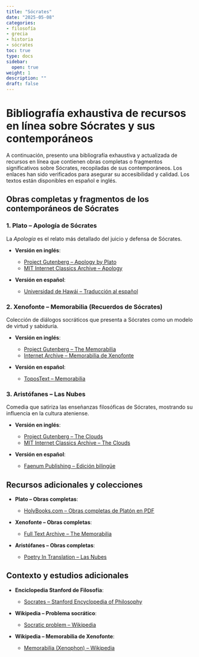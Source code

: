 ```yaml
--- 
title: "Sócrates"
date: "2025-05-08"
categories:
- filosofía
- grecia
- historia
- sócrates
toc: true
type: docs
sidebar:
  open: true
weight: 1
description: ""
draft: false
---
```


# Bibliografía exhaustiva de recursos en línea sobre Sócrates y sus contemporáneos

A continuación, presento una bibliografía exhaustiva y actualizada de recursos en línea que contienen obras completas o fragmentos significativos sobre Sócrates, recopiladas de sus contemporáneos. Los enlaces han sido verificados para asegurar su accesibilidad y calidad. Los textos están disponibles en español e inglés.

## Obras completas y fragmentos de los contemporáneos de Sócrates

### 1. **Plato – Apología de Sócrates**
La *Apología* es el relato más detallado del juicio y defensa de Sócrates.

- **Versión en inglés**:
  - [Project Gutenberg – Apology by Plato](https://www.gutenberg.org/ebooks/1656)
  - [MIT Internet Classics Archive – Apology](https://classics.mit.edu/Plato/apology.html)

- **Versión en español**:
  - [Universidad de Hawái – Traducción al español](https://www2.hawaii.edu/~freeman/courses/phil100/04.%20Apology.pdf)

### 2. **Xenofonte – Memorabilia (Recuerdos de Sócrates)**
Colección de diálogos socráticos que presenta a Sócrates como un modelo de virtud y sabiduría.

- **Versión en inglés**:
  - [Project Gutenberg – The Memorabilia](https://www.gutenberg.org/ebooks/1177)
  - [Internet Archive – Memorabilia de Xenofonte](https://archive.org/details/xenophonsmemorab00xenouoft)

- **Versión en español**:
  - [ToposText – Memorabilia](https://topostext.org/work/249)

### 3. **Aristófanes – Las Nubes**
Comedia que satiriza las enseñanzas filosóficas de Sócrates, mostrando su influencia en la cultura ateniense.

- **Versión en inglés**:
  - [Project Gutenberg – The Clouds](https://www.gutenberg.org/ebooks/2562)
  - [MIT Internet Classics Archive – The Clouds](https://classics.mit.edu/Aristophanes/clouds.html)

- **Versión en español**:
  - [Faenum Publishing – Edición bilingüe](https://www.faenumpublishing.com/uploads/2/3/9/8/23987979/aristophanes_clouds_a_dual_language_edition_-_johnston.pdf)

## Recursos adicionales y colecciones

- **Plato – Obras completas**:
  - [HolyBooks.com – Obras completas de Platón en PDF](https://www.holybooks.com/wp-content/uploads/plato-complete-works.pdf)

- **Xenofonte – Obras completas**:
  - [Full Text Archive – The Memorabilia](https://www.fulltextarchive.com/book/The-Memorabilia/)

- **Aristófanes – Obras completas**:
  - [Poetry In Translation – Las Nubes](https://www.poetryintranslation.com/PITBR/Greek/Clouds.php)

## Contexto y estudios adicionales

- **Enciclopedia Stanford de Filosofía**:
  - [Socrates – Stanford Encyclopedia of Philosophy](https://plato.stanford.edu/entries/socrates/)

- **Wikipedia – Problema socrático**:
  - [Socratic problem – Wikipedia](https://en.wikipedia.org/wiki/Socratic_problem)

- **Wikipedia – Memorabilia de Xenofonte**:
  - [Memorabilia (Xenophon) – Wikipedia](https://en.wikipedia.org/wiki/Memorabilia_%28Xenophon%29)





